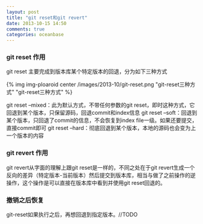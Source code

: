 ```yaml
---
layout: post
title: "git reset和git revert"
date: 2013-10-15 14:50
comments: true
categories: oceanbase
---
```


### git reset 作用

git reset 主要完成到版本库某个特定版本的回退，分为如下三种方式

{% img img-ploaroid center /images/2013-10/git-reset.png "git-reset三种方式" "git-reset三种方式" %}

git reset –mixed：此为默认方式，不带任何参数的git reset，即时这种方式，它回退到某个版本，只保留源码，回退commit和index信息
git reset –soft：回退到某个版本，只回退了commit的信息，不会恢复到index file一级。如果还要提交，直接commit即可
git reset –hard：彻底回退到某个版本，本地的源码也会变为上一个版本的内容

### git revert 作用

git revert从字面的理解上跟git reset是一样的，不同之处在于git revert生成一个反向的差异（特定版本-当前版本）然后提交到版本库，相当与做了之前操作的逆操作，这个操作是可以直接在版本库中看到并使用git reset回退的。

### 撤销之后恢复

git-reset如果执行之后，再想回退到指定版本。//TODO


